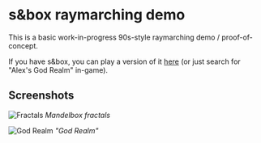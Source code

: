 # s&box raymarching demo

This is a basic work-in-progress 90s-style raymarching demo / proof-of-concept.

If you have s&box, you can play a version of it [here](https://explorer.sboxed.com/assets/gamemode/alex.godrealm) (or just search for "Alex's God Realm" in-game).

## Screenshots

![Fractals](https://cdn.discordapp.com/attachments/862478456566972446/872495656663679036/unknown.png)
*Mandelbox fractals*

![God Realm](https://cdn.discordapp.com/attachments/862478456566972446/872614737744121916/unknown.png)
*"God Realm"*
